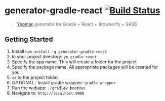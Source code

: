 # generator-gradle-react [![Build Status](https://secure.travis-ci.org/ashneo76/generator-gradle-react.png?branch=master)](https://travis-ci.org/ashneo76/generator-gradle-react)

> [Yeoman](http://yeoman.io) generator for Gradle + React + Browserify + SASS


## Getting Started

1. Install `npm install -g generator-gradle-react`
2. In your project directory: `yo gradle-react`
3. Specify the app name. This will create a folder for the project
4. Specify the package name. All appropriate packages will be created for you
5. `cd` to the project folder.
6. _OPTIONAL_ : Install gradle wrapper: `gradle wrapper`
7. Run the webapp: `./gradlew bootRun`
8. Navigate to: `http://localhost:9000`

